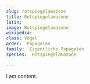 ```yaml
---
slug: rotspiegelamazone
title: Rotspiegelamazone
latin:
image: Rotspiegelamazone
wikipedia: 
class: Vögel
order:  Papageien
family:  Eigentliche Papageien
species:  Rotspiegelamazone

---
```


I am content.
